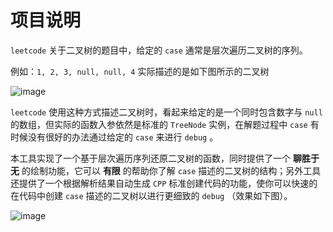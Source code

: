 # 项目说明
`leetcode` 关于二叉树的题目中，给定的 `case` 通常是层次遍历二叉树的序列。

例如：`1, 2, 3, null, null, 4` 实际描述的是如下图所示的二叉树

![image](https://user-images.githubusercontent.com/48373109/175571586-a7220c51-d36f-4b0e-a354-24279ca94dde.png)

`leetcode` 使用这种方式描述二叉树时，看起来给定的是一个同时包含数字与 `null` 的数组，但实际的函数入参依然是标准的 `TreeNode` 实例，在解题过程中 `case` 有时候没有很好的办法通过给定的 `case` 来进行 `debug` 。

本工具实现了一个基于层次遍历序列还原二叉树的函数，同时提供了一个 **聊胜于无** 的绘制功能，它可以 **有限** 的帮助你了解 `case` 描述的二叉树的结构；另外工具还提供了一个根据解析结果自动生成 `CPP` 标准创建代码的功能，使你可以快速的在代码中创建 `case` 描述的二叉树以进行更细致的 `debug` （效果如下图）。

![image](https://user-images.githubusercontent.com/48373109/175572598-399e9cc2-10e9-4268-a687-7e2c1920fd30.png)
